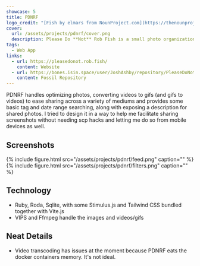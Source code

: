 ```yaml
---
showcase: 5
title: PDNRF
logo_credit: "[Fish by elmars from NounProject.com](https://thenounproject.com/icon/fish-554779/)"
cover:
  url: /assets/projects/pdnrf/cover.png
  description: Please Do **Not** Rob Fish is a small photo organization and hosting site. Born out of the need to use a joke domain `rob.fish`.
tags:
  - Web App
links:
  - url: https://pleasedonot.rob.fish/
    content: Website
  - url: https://bones.isin.space/user/JoshAshby/repository/PleaseDoNotRobFish/
    content: Fossil Repository
---
```


PDNRF handles optimizing photos, converting videos to gifs (and gifs to videos)
to ease sharing across a variety of mediums and provides some basic tag and
date range searching, along with exposing a description for shared photos. I
tried to design it in a way to help me facilitate sharing screenshots without
needing scp hacks and letting me do so from mobile devices as well.

## Screenshots
{% include figure.html src="/assets/projects/pdnrf/feed.png" caption="" %}
{% include figure.html src="/assets/projects/pdnrf/filters.png" caption="" %}

## Technology
- Ruby, Roda, Sqlite, with some Stimulus.js and Tailwind CSS bundled together with Vite.js
- VIPS and Ffmpeg handle the images and videos/gifs

## Neat Details
- Video transcoding has issues at the moment because PDNRF eats the docker
  containers memory. It's not ideal.
